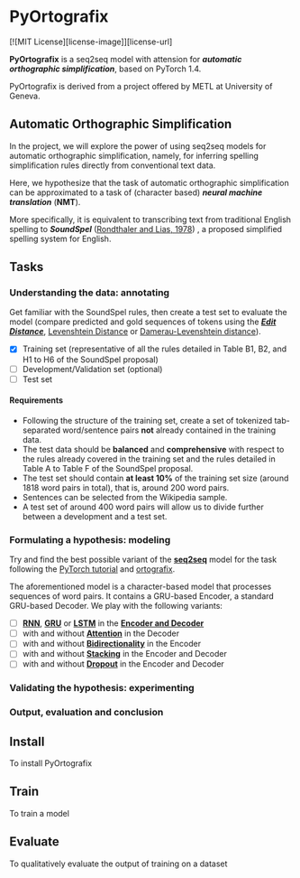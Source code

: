 # PyOrtografix

[![MIT License][license-image]][license-url]

**PyOrtografix** is a seq2seq model with attension for ***automatic orthographic simplification***, based on PyTorch 1.4.

PyOrtografix is derived from a project offered by METL at University of Geneva.

## Automatic Orthographic Simplification

In the project, we will explore the power of using seq2seq models for automatic orthographic simplification, namely, for inferring spelling simplification rules directly from conventional text data. 

Here, we hypothesize that the task of automatic orthographic simplification can be approximated to a task of (character based) ***neural machine translation*** (**NMT**).

More specifically, it is equivalent to transcribing text from traditional English spelling to ***SoundSpel*** ([Rondthaler and Lias, 1978](https://ieeexplore.ieee.org/document/6592434)) , a proposed simplified spelling system for English.

## Tasks

### Understanding the data: annotating

Get familiar with the SoundSpel rules, then create a test set to evaluate the model (compare predicted and gold sequences of tokens using the [***Edit Distance***](https://en.wikipedia.org/wiki/Edit_distance), [Levenshtein Distance](https://en.wikipedia.org/wiki/Levenshtein_distance) or [Damerau-Levenshtein distance](https://en.wikipedia.org/wiki/Damerau%E2%80%93Levenshtein_distance)).

- [x] Training set (representative of all the rules detailed in Table B1, B2, and H1 to H6 of the SoundSpel proposal)
- [ ] Development/Validation set (optional)
- [ ] Test set 

#### Requirements

* Following the structure of the training set, create a set of  tokenized tab-separated word/sentence pairs **not** already contained in the training data.
* The test data should be **balanced** and **comprehensive** with respect to the rules already covered in the training set and the rules detailed in Table A to Table F of the SoundSpel proposal.
* The test set should contain **at least 10%** of the training set size (around 1818 word pairs in total), that is, around 200 word pairs.
* Sentences can be selected from the Wikipedia sample.
* A test set of around 400 word pairs will allow us to divide further between a development and a test set.

### Formulating a hypothesis: modeling

Try and find the best possible variant of the [**seq2seq**](https://d2l.ai/chapter_recurrent-modern/seq2seq.html) model for the task following the [PyTorch tutorial](https://pytorch.org/tutorials/intermediate/seq2seq_translation_tutorial.html) and [ortografix](https://github.com/akb89/ortografix). 

The aforementioned model is a character-based model that processes sequences of word pairs. It contains a GRU-based Encoder, a standard GRU-based Decoder. We play with the following variants:

- [ ] [**RNN**](https://d2l.ai/chapter_recurrent-neural-networks/index.html), [**GRU**](https://d2l.ai/chapter_recurrent-modern/gru.html) or [**LSTM**](https://d2l.ai/chapter_recurrent-modern/lstm.html) in the [**Encoder and Decoder**](https://d2l.ai/chapter_recurrent-modern/encoder-decoder.html)
- [ ] with and without [**Attention**](https://d2l.ai/chapter_attention-mechanisms/index.html) in the Decoder
- [ ] with and without [**Bidirectionality**](https://d2l.ai/chapter_recurrent-modern/bi-rnn.html) in the Encoder
- [ ] with and without [**Stacking**](https://d2l.ai/chapter_recurrent-modern/deep-rnn.html) in the Encoder and Decoder
- [ ] with and without [**Dropout**](https://d2l.ai/chapter_multilayer-perceptrons/dropout.html) in the Encoder and Decoder

### Validating the hypothesis: experimenting



### Output, evaluation and conclusion



## Install

To install PyOrtografix



## Train

To train a model



## Evaluate

To qualitatively evaluate the output of training on a dataset